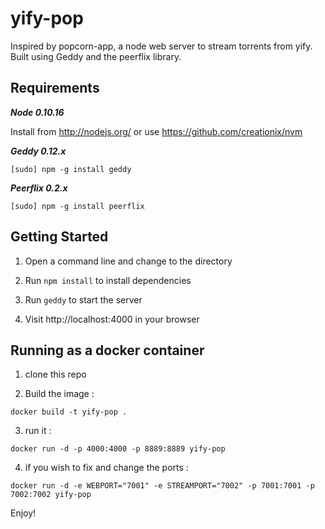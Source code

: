 yify-pop
========

Inspired by popcorn-app, a node web server to stream torrents from yify. Built using Geddy and the peerflix library.

Requirements
------------
***Node 0.10.16***

Install from http://nodejs.org/ or use https://github.com/creationix/nvm

***Geddy 0.12.x***

```
[sudo] npm -g install geddy
```

***Peerflix 0.2.x***

```
[sudo] npm -g install peerflix
```

Getting Started
---------------
1. Open a command line and change to the directory

2. Run `npm install` to install dependencies

3. Run `geddy` to start the server

4. Visit http://localhost:4000 in your browser

Running as a docker container
-----------------------------
1. clone this repo

2. Build the image :
```
docker build -t yify-pop .
```

3. run it :
```
docker run -d -p 4000:4000 -p 8889:8889 yify-pop
```

4. if you wish to fix and change the ports :
```
docker run -d -e WEBPORT="7001" -e STREAMPORT="7002" -p 7001:7001 -p 7002:7002 yify-pop
```

Enjoy!
